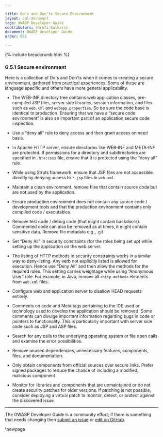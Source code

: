 ```yaml
---

title: Do's and Don'ts Secure Environment
layout: col-document
tags: OWASP Developer Guide
contributors: Shruti Kulkarni
document: OWASP Developer Guide
order: 851

---
```


{% include breadcrumb.html %}

### 6.5.1 Secure environment

Here is a collection of Do's and Don'ts when it comes to creating a secure environment, gathered from practical experiences.
Some of these are language specific and others have more general applicability.

* The WEB-INF directory tree contains web application classes, pre-compiled JSP files, server side libraries,
    session information, and files such as `web.xml` and `webapp.properties`.
    So be sure the code base is identical to production.
    Ensuring that we have a “secure code environment” is also an important part of
    an application secure code inspection.
  
* Use a “deny all” rule to deny access and then grant access on need basis.
  
* In Apache HTTP server, ensure directories like WEB-INF and META-INF are protected.
    If permissions for a directory and subdirectories are specified in `.htaccess` file,
    ensure that it is protected using the “deny all” rule.
  
* While using Struts framework, ensure that JSP files are not accessible directly
    by denying access to `*.jsp` files in `web.xml`.
  
* Maintain a clean environment. remove files that contain source code but are not used by the application.
  
* Ensure production environment does not contain any source code / development tools
    and that the production environment contains only compiled code / executables.
  
* Remove test code / debug code (that might contain backdoors).
    Commented code can also be removed as at times, it might contain sensitive data. Remove file metadata e.g., .git
  
* Set “Deny All” in security constraints (for the roles being set up)
    while setting up the application on the web server.
  
* The listing of HTTP methods in security constraints works in a similar way to deny-listing.
    Any verb not explicitly listed is allowed for execution. Hence use “Deny All”
    and then allow the methods for the required roles.
    This setting carries weightage while using “Anonymous User” role.
    For example, in Java, remove all `<http-method>` elements from `web.xml` files.
  
* Configure web and application server to disallow HEAD requests entirely.
  
* Comments on code and Meta tags pertaining to the IDE used or technology used to develop the application
    should be removed. Some comments can divulge important information regarding bugs in code
    or pointers to functionality. This is particularly important with server side code such as JSP and ASP files.
  
* Search for any calls to the underlying operating system or file open calls and examine the error possibilities.
  
* Remove unused dependencies, unnecessary features, components, files, and documentation.
  
* Only obtain components from official sources over secure links.
    Prefer signed packages to reduce the chance of including a modified, malicious component
  
* Monitor for libraries and components that are unmaintained or do not create security patches for older versions.
    If patching is not possible, consider deploying a virtual patch to monitor, detect,
    or protect against the discovered issue.

----

The OWASP Developer Guide is a community effort; if there is something that needs changing
then [submit an issue][issue080501] or [edit on GitHub][edit080501].

[issue080501]: https://github.com/OWASP/www-project-developer-guide/issues/new?labels=enhancement&template=request.md&title=Update:%2008-verification/05-dos-donts/01-secure-environment
[edit080501]: https://github.com/OWASP/www-project-developer-guide/blob/main/draft/08-verification/05-dos-donts/01-secure-environment.md

\newpage
